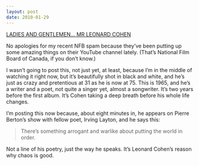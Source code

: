 ```yaml
---
layout: post
date: 2010-01-29
---
```


[LADIES AND GENTLEMEN… MR LEONARD COHEN](https://www.youtube.com/watch?v=Uv4J7sID3Pk)

No apologies for my recent NFB spam because they’ve been putting up some amazing things on their YouTube channel lately. (That’s National Film Board of Canada, if you don’t know.) 

I wasn’t going to post this, not just yet, at least, because I’m in the middle of watching it right now, but it’s beautifully shot in black and white, and he’s just as crazy and pretentious at 31 as he is now at 75. This is 1965, and he’s a writer and a poet, not quite a singer yet, almost a songwriter. It’s two years before the first album. It’s Cohen taking a deep breath before his whole life changes. 

I’m posting this now because, about eight minutes in, he appears on Pierre Berton’s show with fellow poet, Irving Layton, and he says this: 

>There’s something arrogant and warlike about putting the world in order.

Not a line of his poetry, just the way he speaks. It’s Leonard Cohen’s reason why chaos is good. 

